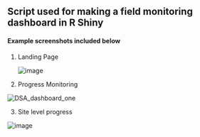 ## Script used for making a field monitoring dashboard in R Shiny

#### Example screenshots included below

1. Landing Page

   ![image](https://github.com/user-attachments/assets/86bba273-e2a0-407c-ac5a-fc6239c8eec6)

2. Progress Monitoring

![DSA_dashboard_one](https://github.com/user-attachments/assets/757a754d-1427-47dd-bcc5-b0a4e32b7531)

3. Site level progress

![image](https://github.com/user-attachments/assets/856fabdc-8797-432d-8bba-96f091750e92)
 

